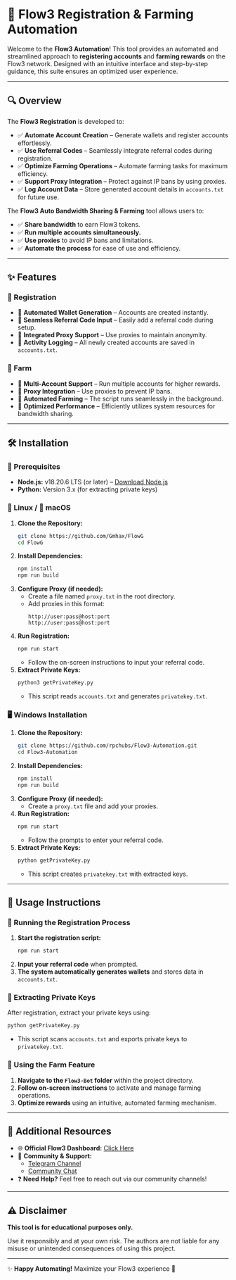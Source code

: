 # 🚀 Flow3 Registration & Farming Automation

Welcome to the **Flow3 Automation**! This tool provides an automated and streamlined approach to **registering accounts** and **farming rewards** on the Flow3 network. Designed with an intuitive interface and step-by-step guidance, this suite ensures an optimized user experience.

---

## 🔍 Overview
The **Flow3 Registration** is developed to:
- ✅ **Automate Account Creation** – Generate wallets and register accounts effortlessly.
- ✅ **Use Referral Codes** – Seamlessly integrate referral codes during registration.
- ✅ **Optimize Farming Operations** – Automate farming tasks for maximum efficiency.
- ✅ **Support Proxy Integration** – Protect against IP bans by using proxies.
- ✅ **Log Account Data** – Store generated account details in `accounts.txt` for future use.

The **Flow3 Auto Bandwidth Sharing & Farming** tool allows users to:
- ✅ **Share bandwidth** to earn Flow3 tokens.
- ✅ **Run multiple accounts simultaneously.**
- ✅ **Use proxies** to avoid IP bans and limitations.
- ✅ **Automate the process** for ease of use and efficiency.
---

## ✨ Features

### 🔑 Registration
- 🔹 **Automated Wallet Generation** – Accounts are created instantly.
- 🔹 **Seamless Referral Code Input** – Easily add a referral code during setup.
- 🔹 **Integrated Proxy Support** – Use proxies to maintain anonymity.
- 🔹 **Activity Logging** – All newly created accounts are saved in `accounts.txt`.

### 🚜 Farm
- 🔹 **Multi-Account Support** – Run multiple accounts for higher rewards.
- 🔹 **Proxy Integration** – Use proxies to prevent IP bans.
- 🔹 **Automated Farming** – The script runs seamlessly in the background.
- 🔹 **Optimized Performance** – Efficiently utilizes system resources for bandwidth sharing.

---

## 🛠 Installation

### 📌 Prerequisites
- **Node.js:** v18.20.6 LTS (or later) – [Download Node.js](https://nodejs.org/)
- **Python:** Version 3.x (for extracting private keys)

### 🐧 Linux / 🍏 macOS
1. **Clone the Repository:**
   ```sh
   git clone https://github.com/Gmhax/FlowG
   cd FlowG
   ```
2. **Install Dependencies:**
   ```sh
   npm install
   npm run build
   ```
3. **Configure Proxy (if needed):**
   - Create a file named `proxy.txt` in the root directory.
   - Add proxies in this format:
     ```
     http://user:pass@host:port
     http://user:pass@host:port
     ```
4. **Run Registration:**
   ```sh
   npm run start
   ```
   - Follow the on-screen instructions to input your referral code.
5. **Extract Private Keys:**
   ```sh
   python3 getPrivateKey.py
   ```
   - This script reads `accounts.txt` and generates `privatekey.txt`.

### 🖥️ Windows Installation
1. **Clone the Repository:**
   ```sh
   git clone https://github.com/rpchubs/Flow3-Automation.git
   cd Flow3-Automation
   ```
2. **Install Dependencies:**
   ```sh
   npm install
   npm run build
   ```
3. **Configure Proxy (if needed):**
   - Create a `proxy.txt` file and add your proxies.
4. **Run Registration:**
   ```sh
   npm run start
   ```
   - Follow the prompts to enter your referral code.
5. **Extract Private Keys:**
   ```sh
   python getPrivateKey.py
   ```
   - This script creates `privatekey.txt` with extracted keys.

---

## 📖 Usage Instructions

### 🔹 Running the Registration Process
1. **Start the registration script:**
   ```sh
   npm run start
   ```
2. **Input your referral code** when prompted.
3. **The system automatically generates wallets** and stores data in `accounts.txt`.

### 🔹 Extracting Private Keys
After registration, extract your private keys using:
```sh
python getPrivateKey.py
```
- This script scans `accounts.txt` and exports private keys to `privatekey.txt`.

### 🔹 Using the Farm Feature
1. **Navigate to the `Flow3-Bot` folder** within the project directory.
2. **Follow on-screen instructions** to activate and manage farming operations.
3. **Optimize rewards** using an intuitive, automated farming mechanism.

---

## 🔗 Additional Resources
- 🌐 **Official Flow3 Dashboard:** [Click Here](https://dashboard.flow3.tech?ref=v4yScgtXV)
- 📢 **Community & Support:**
  - [Telegram Channel](https://t.me/RPC_Hubs)
  - [Community Chat](https://t.me/chat_RPC_Community)
- ❓ **Need Help?** Feel free to reach out via our community channels!

---

## ⚠️ Disclaimer
**This tool is for educational purposes only.**

Use it responsibly and at your own risk. The authors are not liable for any misuse or unintended consequences of using this project.

---

✨ **Happy Automating!** Maximize your Flow3 experience 🚀
